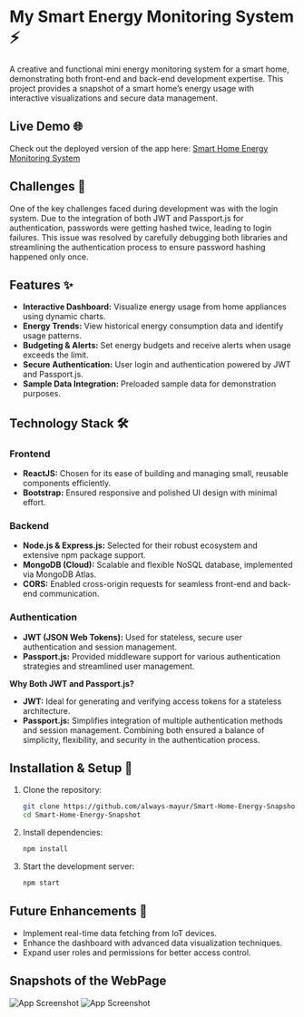 # My Smart Energy Monitoring System ⚡️

A creative and functional mini energy monitoring system for a smart home, demonstrating both front-end and back-end development expertise. This project provides a snapshot of a smart home’s energy usage with interactive visualizations and secure data management.

## Live Demo 🌐
Check out the deployed version of the app here: [Smart Home Energy Monitoring System](https://my-smart-energy-monitoring-system-1.onrender.com)

## Challenges 🧠
One of the key challenges faced during development was with the login system. Due to the integration of both JWT and Passport.js for authentication, passwords were getting hashed twice, leading to login failures. This issue was resolved by carefully debugging both libraries and streamlining the authentication process to ensure password hashing happened only once.

## Features ✨
- **Interactive Dashboard:** Visualize energy usage from home appliances using dynamic charts.
- **Energy Trends:** View historical energy consumption data and identify usage patterns.
- **Budgeting & Alerts:** Set energy budgets and receive alerts when usage exceeds the limit.
- **Secure Authentication:** User login and authentication powered by JWT and Passport.js.
- **Sample Data Integration:** Preloaded sample data for demonstration purposes.

## Technology Stack 🛠️
### Frontend
- **ReactJS:** Chosen for its ease of building and managing small, reusable components efficiently.
- **Bootstrap:** Ensured responsive and polished UI design with minimal effort.

### Backend
- **Node.js & Express.js:** Selected for their robust ecosystem and extensive npm package support.
- **MongoDB (Cloud):** Scalable and flexible NoSQL database, implemented via MongoDB Atlas.
- **CORS:** Enabled cross-origin requests for seamless front-end and back-end communication.

### Authentication
- **JWT (JSON Web Tokens):** Used for stateless, secure user authentication and session management.
- **Passport.js:** Provided middleware support for various authentication strategies and streamlined user management.

**Why Both JWT and Passport.js?**
- **JWT:** Ideal for generating and verifying access tokens for a stateless architecture.
- **Passport.js:** Simplifies integration of multiple authentication methods and session management.
Combining both ensured a balance of simplicity, flexibility, and security in the authentication process.

## Installation & Setup 🚀
1. Clone the repository:
   ```bash
   git clone https://github.com/always-mayur/Smart-Home-Energy-Snapshot.git
   cd Smart-Home-Energy-Snapshot
   ```
2. Install dependencies:
   ```bash
   npm install
   ```
3. Start the development server:
   ```bash
   npm start
   ```

## Future Enhancements 🌱
- Implement real-time data fetching from IoT devices.
- Enhance the dashboard with advanced data visualization techniques.
- Expand user roles and permissions for better access control.

## Snapshots of the WebPage
![App Screenshot](https://raw.githubusercontent.com/always-mayur/My-Smart-Energy-Monitoring-System/main/client/public/Screenshot(108).png)
![App Screenshot](https://raw.githubusercontent.com/always-mayur/My-Smart-Energy-Monitoring-System/main/client/public/Screenshot(108).png)




